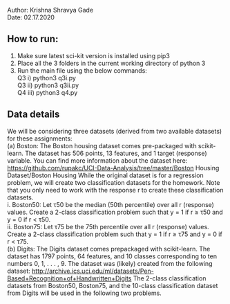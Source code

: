 Author: Krishna Shravya Gade </br>
Date: 02.17.2020 </br>

## How to run:
1. Make sure latest sci-kit version is installed using pip3 </br>
2. Place all the 3 folders in the current working directory of python 3 </br>
3. Run the main file using the below commands: </br>
	Q3 i) python3 q3i.py </br>
	Q3 ii) python3 q3ii.py </br>
	Q4 iii) python3 q4.py </br>
## Data details
We will be considering three datasets (derived from two available datasets) for these assignments: </br>
(a) Boston: The Boston housing dataset comes pre-packaged with scikit-learn. The dataset
has 506 points, 13 features, and 1 target (response) variable. You can find more information
about the dataset here:
https://github.com/rupakc/UCI-Data-Analysis/tree/master/Boston Housing Dataset/Boston Housing
While the original dataset is for a regression problem, we will create two classification datasets
for the homework. Note that you only need to work with the response r to create these
classification datasets. </br>
i. Boston50: Let τ50 be the median (50th percentile) over all r (response) values. Create
a 2-class classification problem such that y = 1 if r ≥ τ50 and y = 0 if r < τ50. </br>
ii. Boston75: Let τ75 be the 75th percentile over all r (response) values. Create a 2-class
classification problem such that y = 1 if r ≥ τ75 and y = 0 if r < τ75. </br>
(b) Digits: The Digits dataset comes prepackaged with scikit-learn. The dataset has 1797
points, 64 features, and 10 classes corresponding to ten numbers 0, 1, . . . , 9. The dataset was
(likely) created from the following dataset:
http://archive.ics.uci.edu/ml/datasets/Pen-Based+Recognition+of+Handwritten+Digits
The 2-class classification datasets from Boston50, Boston75, and the 10-class classification dataset
from Digits will be used in the following two problems.
